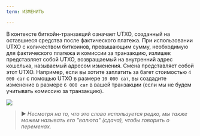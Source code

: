 ```yaml
---
term: ИЗМЕНИТЬ

---
```

В контексте биткойн-транзакций означает UTXO, созданный на оставшиеся средства после фактического платежа. При использовании UTXO с количеством биткоинов, превышающим сумму, необходимую для фактического платежа и комиссии за транзакцию, излишек представляет собой UTXO, возвращаемый на внутренний адрес кошелька, называемый адресом изменения. Смена представляет собой этот UTXO. Например, если вы хотите заплатить за багет стоимостью `4 000 сат` с помощью UTXO в размере `10 000 сат`, вы создадите изменение в размере `6 000 сат` в вашей транзакции (если мы не будем учитывать комиссию за транзакцию).

![](../../dictionnaire/assets/16.webp)

> ► *Несмотря на то, что это слово используется редко, мы также можем называть его "валюта" (сдача), чтобы говорить о переменах.*
